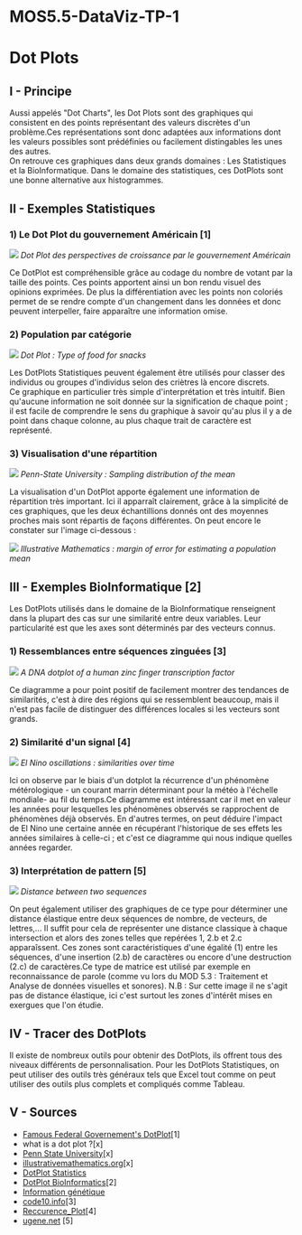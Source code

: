 # MOS5.5-DataViz-TP-1

# Dot Plots

## I - Principe

Aussi appelés "Dot Charts", les Dot Plots sont des graphiques qui consistent en des points représentant des valeurs discrètes d'un problème.Ces représentations sont donc adaptées aux informations dont les valeurs possibles sont prédéfinies ou facilement distingables les unes des autres.<br/>On retrouve ces graphiques dans deux grands domaines :  Les Statistiques et la BioInformatique.
Dans le domaine des statistiques, ces DotPlots sont une bonne alternative aux histogrammes.

## II - Exemples Statistiques

### 1) Le Dot Plot du gouvernement Américain [1]

<img src="img/FEDDotPlot.png"/>
<i>Dot Plot des perspectives de croissance par le gouvernement Américain</i>

Ce DotPlot est compréhensible grâce au codage du nombre de votant par la taille des points. Ces points apportent ainsi un bon rendu visuel des opinions exprimées. De plus la différentiation avec les points non coloriés permet de se rendre compte d'un changement dans les données et donc peuvent interpeller, faire apparaître une information omise.

### 2) Population par catégorie

<img src="img/Food.PNG"/>
<i>Dot Plot : Type of food for snacks</i>

Les DotPlots Statistiques peuvent également être utilisés pour classer des individus ou groupes d'individus selon des criètres là encore discrets.<br/>Ce graphique en particulier très simple d'interprétation et très intuitif. Bien qu'aucune information ne soit donnée sur la signification de chaque point ; il est facile de comprendre le sens du graphique à savoir qu'au plus il y a de point dans chaque colonne, au plus chaque trait de caractère est représenté.

### 3) Visualisation d'une répartition

<img src="img/SituerLesPop.gif"/>
<i>Penn-State University : Sampling distribution of the mean</i>

La visualisation d'un DotPlot apporte également une information de répartition très important. Ici il apparraît clairement, grâce à la simplicité de ces graphiques, que les deux échantillions donnés ont des moyennes proches mais sont répartis de façons différentes. On peut encore le constater sur l'image ci-dessous : 

<img src="img/SituerLesPop2.jpg"/>
<i>Illustrative Mathematics : margin of error for estimating a population mean</i>

## III - Exemples BioInformatique [2]

Les DotPlots utilisés dans le domaine de la BioInformatique renseignent dans la plupart des cas sur une similarité entre deux variables. Leur particularité est que les axes sont déterminés par des vecteurs connus.

### 1) Ressemblances entre séquences zinguées [3]

<img src="img/Zinc-finger-dot-plot.png"/>
<i>A DNA dotplot of a human zinc finger transcription factor</i>

Ce diagramme a pour point positif de facilement montrer des tendances de similarités, c'est à dire des régions qui se ressemblent beaucoup, mais il n'est pas facile de distinguer des différences locales si les vecteurs sont grands.

### 2) Similarité d'un signal [4]

<img src="img/Rp_soi.gif"/>
<i>El Nino oscillations : similarities over time</i>

Ici on observe par le biais d'un dotplot la récurrence d'un phénomène métérologique - un courant marrin déterminant pour la météo à l'échelle mondiale- au fil du temps.Ce diagramme est intéressant car il met en valeur les années pour lesquelles les phénomènes observés se rapprochent de phénomènes déjà observés. En d'autres termes, on peut déduire l'impact de El Nino une certaine année en récupérant l'historique de ses effets les années similaires à celle-ci ; et c'est ce diagramme qui nous indique quelles années regarder.

### 3) Interprétation de pattern [5]

<img src="img/Interpreting Dotplot.png"/>
<i>Distance between two sequences</i>

On peut également utiliser des graphiques de ce type pour déterminer une distance élastique entre deux séquences de nombre, de vecteurs, de lettres,... Il suffit pour cela de représenter une distance classique à chaque intersection et alors des zones telles que repérées 1, 2.b et 2.c apparaîssent. Ces zones sont caractéristiques d'une égalité (1) entre les séquences, d'une insertion (2.b) de caractères ou encore d'une destruction (2.c) de caractères.Ce type de matrice est utilisé par exemple en reconnaissance de parole (comme vu lors du MOD 5.3 : Traitement et Analyse de données visuelles et sonores).
N.B : Sur cette image il ne s'agit pas de distance élastique, ici c'est surtout les zones d'intérêt mises en exergues que l'on étudie.

## IV - Tracer des DotPlots

Il existe de nombreux outils pour obtenir des DotPlots, ils offrent tous des niveaux différents de personnalisation. Pour les DotPlots Statistiques, on peut utiliser des outils très généraux tels que Excel tout comme on peut utiliser des outils plus complets et compliqués comme Tableau.

## V - Sources

* <a href='https://www.bloomberg.com/graphics/fomc-dot-plot/'>Famous Federal Governement's DotPlot</a>[1]
* <a ref='http://www.statisticshowto.com/what-is-a-dot-plot/'>what is a dot plot ?</a>[x]
* <a href='http://sites.stat.psu.edu/~ajw13/stat500_su_res/notes/lesson05/lesson05_03.html'>Penn State University</a>[x]
* <a href='https://www.illustrativemathematics.org/content-standards/tasks/1956'>illustrativemathematics.org</a>[x]
* <a href='https://en.wikipedia.org/wiki/Dot_plot_(statistics)'>DotPlot Statistics</a>
* <a href='https://en.wikipedia.org/wiki/Dot_plot_(bioinformatics)'>DotPlot BioInformatics</a>[2]
* <a href='http://acces.ens-lyon.fr/acces/thematiques/evolution/logiciels/anagene/programmes-de-1ere-s-2011/expression-de-linformation-genetique/dotplot-1'>Information génétique</a>
* <a href='http://www.code10.info/index.php%3Foption%3Dcom_content%26view%3Darticle%26id%3D64:inroduction-to-dot-plots%26catid%3D52:cat_coding_algorithms_dot-plots%26Itemid%3D76'>code10.info</a>[3]
* <a href='https://en.wikipedia.org/wiki/Recurrence_plot'>Reccurence_Plot</a>[4]
* <a href='https://ugene.net/wiki/pages/viewpage.action?pageId=4227426'>ugene.net</a> [5]
